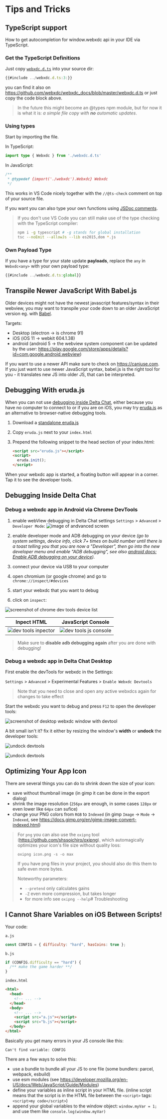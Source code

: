 # Tips and Tricks 


## TypeScript support

How to get autocompletion for window.webxdc api in your IDE via TypeScript.

### Get the TypeScript Definitions

Just copy [`webxdc.d.ts`](https://github.com/webxdc/webxdc_docs/blob/master/webxdc.d.ts) into your source dir:

```typescript
{{#include ../webxdc.d.ts:3:}}
```

you can find it also on <https://github.com/webxdc/webxdc_docs/blob/master/webxdc.d.ts> or just copy the code block above.

> In the future this might become an @types npm module, but for now it is what it is: _a simple file copy with **no** automatic updates_.

### Using types

Start by importing the file.

In TypeScript: 

```typescript
import type { Webxdc } from './webxdc.d.ts'
```

In JavaScript:

```javascript
/**
 * @typedef {import('./webxdc').Webxdc} Webxdc
 */
```

This works in VS Code nicely together with the `//@ts-check` comment on top of your source file.

If you want you can also type your own functions using [JSDoc comments](https://jsdoc.app/).

> If you don't use VS Code you can still make use of the type checking with the TypeScript compiler:
>
> ```sh
> npm i -g typescript # -g stands for global installation
> tsc --noEmit --allowJs --lib es2015,dom *.js
> ```

### Own Payload Type

If you have a type for your state update **payloads**, replace the `any` in `Webxdc<any>` with your own payload type:

```typescript
{{#include ../webxdc.d.ts:global}}
```


## Transpile Newer JavaScript With Babel.js

Older devices might not have the newest javascript features/syntax in their webview, you may want to transpile your code down to an older JavaScript version eg. with [Babel](https://babeljs.io).

Targets:

- Desktop (electron -> is chrome 91)
- iOS (iOS 11 -> webkit 604.1.38)
- android (android 5 -> the webview system component can be updated by the user: <https://play.google.com/store/apps/details?id=com.google.android.webview>)

If you want to use a newer API make sure to check on <https://caniuse.com>. If you just want to use newer JavaScript syntax, babel.js is the right tool for you - it translates new JS into older JS, that can be interpreted.



## Debugging With eruda.js

When you can not use [debugging inside Delta Chat](#debugging-inside-delta-chat), 
either because you have no computer to connect to or if you are on iOS, 
you may try [eruda.js](https://github.com/liriliri/eruda) 
as an alternative to browser-native debugging tools.

1. Download a [standalone eruda.js](https://cdn.jsdelivr.net/npm/eruda)

1. Copy `eruda.js` next to your `index.html` 

1. Prepend the following snippet to the head section of your index.html: 

    ```html
    <script src="eruda.js"></script>
    <script>
      eruda.init();
    </script>
    ```

When your webxdc app is started, 
a floating button will appear in a corner. 
Tap it to see the developer tools.

## Debugging Inside Delta Chat

### Debug a webxdc app in Android via Chrome DevTools

1. enable webView debugging in Delta Chat settings 
   `Settings` > `Advanced` > `Developer Mode`: 
   <img alt="image of andvanced screen" src="images/android_remote_debug_enable.png" style="max-height:40vh" />

1. enable developer mode and ADB debugging on your device 
   _(go to system settings, device info, click 7+ times on build number 
   until there is a toast telling you that you are now a "Developer", 
   then go into the new developer menu and enable "ADB debugging", 
   see also [android docs: Enable ADB debugging on your device](https://developer.android.com/studio/command-line/adb#Enabling))._

1. connect your device via USB to your computer

1. open chromium (or google chrome) and go to `chrome://inspect/#devices`

1. start your webxdc that you want to debug

1. click on `inspect`:

<p>
<img
src="images/android_remote_debug_list.png"
alt="screenshot of chrome dev tools device list"
style="max-height:40vh"
/>
</p>

| Inpect HTML                                                      | JavaScript Console                                               |
| ---------------------------------------------------------------- | ---------------------------------------------------------------- |
| ![dev tools inpector](images/android_remote_debug_inspector.png) | ![dev tools js console](images/android_remote_debug_console.png) |

> Make sure to **disable adb debugging again** after you are done with debugging!


### Debug a webxdc app in Delta Chat Desktop

First enable the devTools for webxdc in the Settings:

  `Settings` > `Advanced` > Experimental Features > `Enable Webxdc Devtools`

> Note that you need to close and open any active webxdcs again for changes to take effect

Start the webxdc you want to debug and press `F12` to open the developer tools:

<p>
<img
src="images/desktop_debug_open.png"
alt="screenshot of desktop webxdc window with devtool"
style="max-height:40vh"
/>
</p>

A bit small isn't it? fix it either by resizing the window's **width** or **undock** the developer tools:

<p>
<img
src="images/desktop_debug_undock.png"
alt="undock devtools"
style="max-height:40vh"
/>
</p>

<p>
<img
src="images/desktop_debug_extra_window.png"
alt="undock devtools"
style="max-height:40vh"
/>
</p>



## Optimizing Your App Icon

There are several things you can do to shrink down the size of your icon:

- save without thumbnail image (in gimp it can be done in the export dialog)
- shrink the image resolution (`256px` are enough, in some cases `128px` or even lower like `64px` can sufice)
- change your PNG colors from `RGB` to `Indexed` (in gimp `Image` -> `Mode` -> `Indexed`, see <https://docs.gimp.org/en/gimp-image-convert-indexed.html>)


> For `png` you can also use the `oxipng` tool (<https://github.com/shssoichiro/oxipng>), which automagically optimizes your icon's file size without quality loss:
> ```
> oxipng icon.png -s -o max
> ```
> 
> If you have png files in your project, you should also do this them to safe even more bytes.
>
> Noteworthy parameters:
> - `--pretend` only calculates gains
> - `-Z` even more compression, but takes longer
> - for more info see `oxipng --help`# Troubleshooting


## I Cannot Share Variables on iOS Between Scripts!

Your code:

`a.js`

```js
const CONFIG = { difficulty: "hard", hasCoins: true };
```

`b.js`

```js
if (CONFIG.difficulty == "hard") {
  /** make the game harder **/
}
```

`index.html`

```html
<html>
  <head>
    <!-- ... -->
  </head>
  <body>
    <!-- ... -->
    <script src="a.js"></script>
    <script src="b.js"></script>
  </body>
</html>
```

Basically you get many errors in your JS console like this:

```
Can't find variable: CONFIG
```

There are a few ways to solve this:

- use a bundle to bundle all your JS to one file (some bundlers: parcel, webpack, esbuild)
- use esm modules (see <https://developer.mozilla.org/en-US/docs/Web/JavaScript/Guide/Modules>)
- define your variables as inline script in your HTML file. (inline script means that the script is in the HTML file between the `<script>` tags: `<script>my code</script>`)
- append your global variables to the window object: `window.myVar = 1;` and use them like `console.log(window.myVar)`
